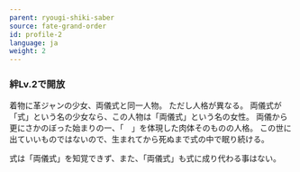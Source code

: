 ```yaml
---
parent: ryougi-shiki-saber
source: fate-grand-order
id: profile-2
language: ja
weight: 2
---
```


### 絆Lv.2で開放

着物に革ジャンの少女、両儀式と同一人物。
ただし人格が異なる。
両儀式が「式」という名の少女なら、この人物は「両儀式」という名の女性。
両儀から更にさかのぼった始まりの一、「　」を体現した肉体そのものの人格。
この世に出ていいものではないので、生まれてから死ぬまで式の中で眠り続ける。

式は「両儀式」を知覚できず、また、「両儀式」も式に成り代わる事はない。
